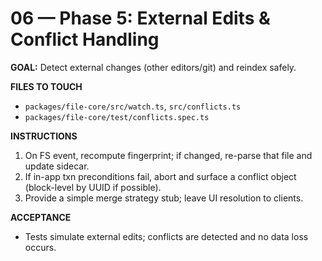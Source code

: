# 06 — Phase 5: External Edits & Conflict Handling

**GOAL:** Detect external changes (other editors/git) and reindex safely.

**FILES TO TOUCH**
- `packages/file-core/src/watch.ts`, `src/conflicts.ts`
- `packages/file-core/test/conflicts.spec.ts`

**INSTRUCTIONS**
1) On FS event, recompute fingerprint; if changed, re-parse that file and update sidecar.
2) If in-app txn preconditions fail, abort and surface a conflict object (block-level by UUID if possible).
3) Provide a simple merge strategy stub; leave UI resolution to clients.

**ACCEPTANCE**
- Tests simulate external edits; conflicts are detected and no data loss occurs.
